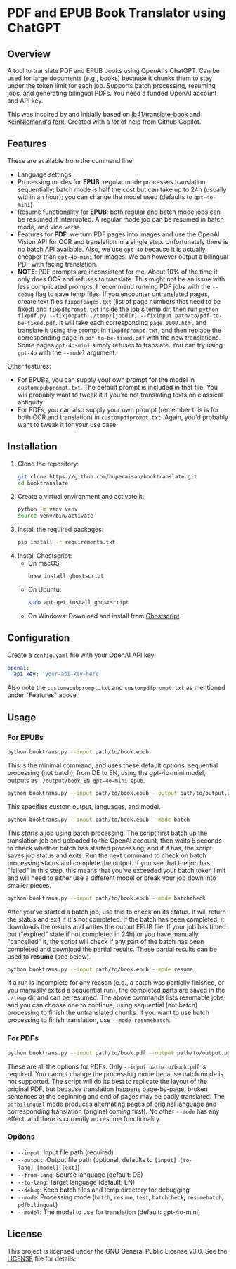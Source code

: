 # PDF and EPUB Book Translator using ChatGPT

## Overview
A tool to translate PDF and EPUB books using OpenAI's ChatGPT. Can be used for large documents (e.g., books) because it chunks them to stay under the token limit for each job. Supports batch processing, resuming jobs, and generating bilingual PDFs. You need a funded OpenAI account and API key.

This was inspired by and initially based on [jb41/translate-book](https://github.com/jb41/translate-book) and [KeinNiemand's fork](https://github.com/KeinNiemand/translate-book/). Created with a *lot* of help from Github Copilot.

## Features
These are available from the command line:
- Language settings
- Processing modes for **EPUB**: regular mode processes translation sequentially; batch mode is half the cost but can take up to 24h (usually within an hour); you can change the model used (defaults to `gpt-4o-mini`)
- Resume functionality for **EPUB**: both regular and batch mode jobs can be resumed if interrupted. A regular mode job can be resumed in batch mode, and vice versa.
- Features for **PDF**: we turn PDF pages into images and use the OpenAI Vision API for OCR and translation in a single step. Unfortunately there is no batch API available. Also, we use `gpt-4o` because it is actually cheaper than `gpt-4o-mini` for images. We can however output a bilingual PDF with facing translation.
- **NOTE**: PDF prompts are inconsistent for me. About 10% of the time it only does OCR and refuses to translate. This might not be an issue with less complicated prompts. I recommend running PDF jobs with the `--debug` flag to save temp files. If you encounter untranslated pages, create text files `fixpdfpages.txt` (list of page numbers that need to be fixed) and `fixpdfprompt.txt` inside the job's temp dir, then run `python fixpdf.py --fixjobpath ./temp/[jobdir] --fixinput path/to/pdf-to-be-fixed.pdf`. It will take each corresponding `page_0000.html` and translate it using the prompt in `fixpdfprompt.txt`, and then replace the corresponding page in `pdf-to-be-fixed.pdf` with the new translations. Some pages `gpt-4o-mini` simply refuses to translate. You can try using `gpt-4o` with the `--model` argument.

Other features:
- For EPUBs, you can supply your own prompt for the model in `customepubprompt.txt`. The default prompt is included in that file. You will probably want to tweak it if you're not translating texts on classical antiquity.
- For PDFs, you can also supply your own prompt (remember this is for both OCR and translation) in `custompdfprompt.txt`. Again, you'd probably want to tweak it for your use case.

## Installation
1. Clone the repository:
    ```sh
    git clone https://github.com/huperaisan/booktranslate.git
    cd booktranslate
    ```
2. Create a virtual environment and activate it:
    ```sh
    python -m venv venv
    source venv/bin/activate
    ```
3. Install the required packages:
    ```sh
    pip install -r requirements.txt
    ```
4. Install Ghostscript:
    - On macOS:
        ```sh
        brew install ghostscript
        ```
    - On Ubuntu:
        ```sh
        sudo apt-get install ghostscript
        ```
    - On Windows:
        Download and install from [Ghostscript](https://www.ghostscript.com/download/gsdnld.html).

## Configuration
Create a `config.yaml` file with your OpenAI API key:
```yaml
openai:
  api_key: 'your-api-key-here'
```

Also note the `customepubprompt.txt` and `custompdfprompt.txt` as mentioned under "Features" above.

## Usage
### For EPUBs
```sh
python booktrans.py --input path/to/book.epub
```
This is the minimal command, and uses these default options: sequential processing (not batch), from DE to EN, using the gpt-4o-mini model, outputs as `./output/book_EN_gpt-4o-mini.epub`.

```sh
python booktrans.py --input path/to/book.epub --output path/to/output.epub --from-lang DE --to-lang EN --model gpt-4o
```
This specifies custom output, languages, and model.

```sh
python booktrans.py --input path/to/book.epub --mode batch
```
This _starts_ a job using batch processing. The script first batch up the translation job and uploaded to the OpenAI account, then waits 5 seconds to check whether batch has started processing, and if it has, the script saves job status and exits. Run the next command to check on batch processing status and complete the output. If you see that the job has "failed" in this step, this means that you've exceeded your batch token limit and will need to either use a different model or break your job down into smaller pieces.

```sh
python booktrans.py --input path/to/book.epub --mode batchcheck
```
After you've started a batch job, use this to check on its status. It will return the status and exit if it's not completed. If the batch has been completed, it downloads the results and writes the output EPUB file. If your job has timed out ("expired" state if not completed in 24h) or you have manually "cancelled" it, the script will check if any part of the batch has been completed and download the partial results. These partial results can be used to **resume** (see below).

```sh
python booktrans.py --input path/to/book.epub --mode resume
```
If a run is incomplete for any reason (e.g., a batch was partially finished, or you manually exited a sequential run), the completed parts are saved in the `./temp` dir and can be resumed. The above commands lists resumable jobs and you can choose one to continue, using sequential (not batch) processing to finish the untranslated chunks. If you want to use batch processing to finish translation, use `--mode resumebatch`.

### For PDFs
```sh
python booktrans.py --input path/to/book.pdf --output path/to/output.pdf --from-lang DE --to-lang EN --mode pdfbilingual
```
These are all the options for PDFs. Only `--input path/to/book.pdf` is required. You cannot change the processing mode because batch mode is not supported. The script will do its best to replicate the layout of the original PDF, but because translation happens page-by-page, broken sentences at the beginning and end of pages may be badly translated. The `pdfbilingual` mode produces alternating pages of original language and corresponding translation (original coming first). No other `--mode` has any effect, and there is currently no resume functionality.

### Options
- `--input`: Input file path (required)
- `--output`: Output file path (optional, defaults to `[input]_[to-lang]_[model].[ext]`)
- `--from-lang`: Source language (default: DE)
- `--to-lang`: Target language (default: EN)
- `--debug`: Keep batch files and temp directory for debugging
- `--mode`: Processing mode (`batch`, `resume`, `test`, `batchcheck`, `resumebatch`, `pdfbilingual`)
- `--model`: The model to use for translation (default: gpt-4o-mini)

## License
This project is licensed under the GNU General Public License v3.0. See the [LICENSE](LICENSE.md) file for details.